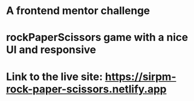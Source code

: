 # A frontend mentor challenge

# rockPaperScissors game with a nice UI and responsive

# Link to the live site: https://sirpm-rock-paper-scissors.netlify.app

